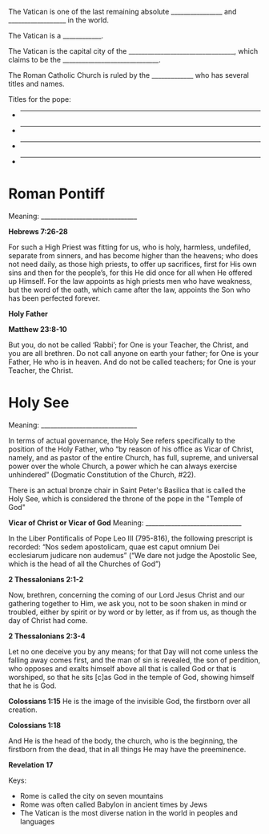 <div style="display: none;"> </div>

The Vatican is one of the last remaining absolute ________________ and __________________ in the world.

The Vatican is a ____________.

The Vatican is the capital city of the _________________________________, which claims to be the ______________________________.

The Roman Catholic Church is ruled by the _____________ who has several titles and names.

Titles for the pope:

- ______________________________
- ______________________________
- ______________________________
- ______________________________

# **Roman Pontiff**

Meaning: ______________________________

**Hebrews 7:26-28**

For such a High Priest was fitting for us, who is holy, harmless, undefiled, separate from sinners, and has become higher than the heavens; who does not need daily, as those high priests, to offer up sacrifices, first for His own sins and then for the people’s, for this He did once for all when He offered up Himself. For the law appoints as high priests men who have weakness, but the word of the oath, which came after the law, appoints the Son who has been perfected forever.

**Holy Father**

**Matthew 23:8-10**

But you, do not be called ‘Rabbi’; for One is your Teacher, the Christ, and you are all brethren. Do not call anyone on earth your father; for One is your Father, He who is in heaven. And do not be called teachers; for One is your Teacher, the Christ.

# **Holy See**

Meaning: ______________________________

In terms of actual governance, the Holy See refers specifically to the position of the Holy Father, who “by reason of his office as Vicar of Christ, namely, and as pastor of the entire Church, has full, supreme, and universal power over the whole Church, a power which he can always exercise unhindered” (Dogmatic Constitution of the Church, #22).

There is an actual bronze chair in Saint Peter's Basilica that is called the Holy See, which is considered the throne of the pope in the "Temple of God"

**Vicar of Christ or Vicar of God**
Meaning: ______________________________

In the Liber Pontificalis of Pope Leo III (795-816), the following prescript is recorded: “Nos sedem apostolicam, quae est caput omnium Dei ecclesiarum judicare non audemus” (“We dare not judge the Apostolic See, which is the head of all the Churches of God”)

**2 Thessalonians 2:1-2**

Now, brethren, concerning the coming of our Lord Jesus Christ and our gathering together to Him, we ask you, not to be soon shaken in mind or troubled, either by spirit or by word or by letter, as if from us, as though the day of Christ had come.

**2 Thessalonians 2:3-4**

Let no one deceive you by any means; for that Day will not come unless the falling away comes first, and the man of sin is revealed, the son of perdition, who opposes and exalts himself above all that is called God or that is worshiped, so that he sits [c]as God in the temple of God, showing himself that he is God.

**Colossians 1:15**
He is the image of the invisible God, the firstborn over all creation.

**Colossians 1:18**

And He is the head of the body, the church, who is the beginning, the firstborn from the dead, that in all things He may have the preeminence.

**Revelation 17**

Keys:

- Rome is called the city on seven mountains
- Rome was often called Babylon in ancient times by Jews
- The Vatican is the most diverse nation in the world in peoples and languages